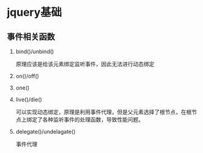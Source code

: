 # jquery基础

## 事件相关函数

1. bind()/unbind()

    原理应该是给该元素绑定监听事件，因此无法进行动态绑定

2. on()/off()
3. one()
4. live()/die()

    可以实现动态绑定，原理是利用事件代理，但是父元素选择了根节点，在根节点上绑定了各种监听事件的处理函数，导致性能问题。

5. delegate()/undelagate()

    事件代理
